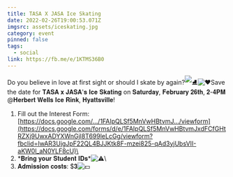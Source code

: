 ```yaml
---
title: TASA X JASA Ice Skating
date: 2022-02-26T19:00:53.071Z
imgsrc: assets/iceskating.jpg
category: event
pinned: false
tags:
  - social
link: https://fb.me/e/1KTMS36B0
---
```

Do you believe in love at first sight or should I skate by again?![⛸](https://static.xx.fbcdn.net/images/emoji.php/v9/tff/1/16/26f8.png)![❤️](https://static.xx.fbcdn.net/images/emoji.php/v9/t6c/1/16/2764.png)Save the date for 𝐓𝐀𝐒𝐀 𝐱 𝐉𝐀𝐒𝐀'𝐬 𝐈𝐜𝐞 𝐒𝐤𝐚𝐭𝐢𝐧𝐠 on 𝐒𝐚𝐭𝐮𝐫𝐝𝐚𝐲, 𝐅𝐞𝐛𝐫𝐮𝐚𝐫𝐲 𝟐𝟔𝐭𝐡, 𝟐-𝟒𝐏𝐌 @𝐇𝐞𝐫𝐛𝐞𝐫𝐭 𝐖𝐞𝐥𝐥𝐬 𝐈𝐜𝐞 𝐑𝐢𝐧𝐤, 𝐇𝐲𝐚𝐭𝐭𝐬𝐯𝐢𝐥𝐥𝐞!

1. Fill out the Interest Form:\
[https://docs.google.com/.../1FAIpQLSf5MnVwHBtvmJ.../viewform](https://docs.google.com/forms/d/e/1FAIpQLSf5MnVwHBtvmJxdFCfGHtRZXj9UwxADYXWnGjl8T699leLcGg/viewform?fbclid=IwAR3UjgJpF22QL4BJJKtk8F-mzei825-qAd3yjUbsVII-aKW0l_aN0YLF8cU)\
2. \*𝐁𝐫𝐢𝐧𝐠 𝐲𝐨𝐮𝐫 𝐒𝐭𝐮𝐝𝐞𝐧𝐭 𝐈𝐃𝐬\*![⚠️](https://static.xx.fbcdn.net/images/emoji.php/v9/tdc/1/16/26a0.png)\
3. 𝐀𝐝𝐦𝐢𝐬𝐬𝐢𝐨𝐧 𝐜𝐨𝐬𝐭𝐬: $𝟑![💵](https://static.xx.fbcdn.net/images/emoji.php/v9/tdf/1/16/1f4b5.png)